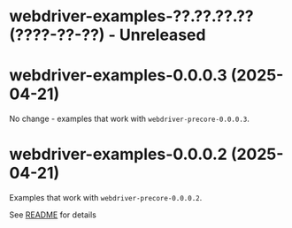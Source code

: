# webdriver-examples-??.??.??.?? (????-??-??) - Unreleased

# webdriver-examples-0.0.0.3 (2025-04-21)

No change - examples that work with `webdriver-precore-0.0.0.3`.

# webdriver-examples-0.0.0.2 (2025-04-21)

Examples that work with `webdriver-precore-0.0.0.2`.

See [README](README.md) for details